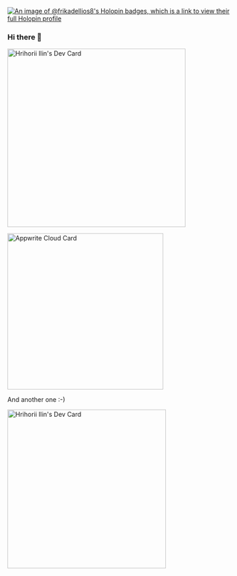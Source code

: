 [![An image of @frikadellios8's Holopin badges, which is a link to view their full Holopin profile](https://holopin.me/frikadellios8)](https://holopin.io/@frikadellios8)
### Hi there 👋
<a href="https://app.daily.dev/Frikadellios"><img src="https://api.daily.dev/devcards/f53c38327dc8455ba408e0308a01137a.png?r=3t1" width="400" alt="Hrihorii Ilin's Dev Card"/></a>
<!--
**Frikadellios/Frikadellios** is a ✨ _special_ ✨ repository because its `README.md` (this file) appears on your GitHub profile.

Here are some ideas to get you started:

- 🔭 I’m currently working on ...
- 🌱 I’m currently learning ...
- 👯 I’m looking to collaborate on ...
- 🤔 I’m looking for help with ...
- 💬 Ask me about ...
- 📫 How to reach me: ...
- 😄 Pronouns: ...
- ⚡ Fun fact: ...
-->

<a href="https://cloud.appwrite.io/card/64c928591b6c544c2cfc">
	<img width="350" src="https://cloud.appwrite.io/v1/cards/cloud?userId=64c928591b6c544c2cfc" alt="Appwrite Cloud Card" />
</a>

And another one :-)

<a href="https://app.daily.dev/devopsick"><img src="https://api.daily.dev/devcards/v2/gVNasbkaYHIjd8fGYBlTg.png?type=default&r=m5r" width="356" alt="Hrihorii Ilin's Dev Card"/></a>

